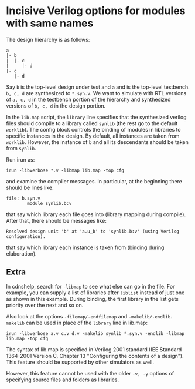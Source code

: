 # Incisive Verilog options for modules with same names

The design hierarchy is as follows:

```
a
|- b
|  |- c
|     |- d
|- c
   |- d
```

Say `b` is the top-level design under test and `a` and is the top-level testbench. `b, c, d` are synthesized to `*.syn.v`.
We want to simulate with RTL versions of `a, c, d` in the testbench portion of the hierarchy and synthesized versions of `b, c, d` in the design portion.

In the `lib.map` script, the `library` line specifies that the synthesized verilog files should compile to a library called `synlib` (the rest go to the default `worklib`). The config block controls the binding of modules in libraries to specific instances in the design. By default, all instances are taken from `worklib`. However, the instance of `b` and all its descendants should be taken from `synlib`.

Run irun as:

```
irun -libverbose *.v -libmap lib.map -top cfg
```

and examine the compiler messages. In particular, at the beginning there should be lines like:

```
file: b.syn.v
        module synlib.b:v
```

that say which library each file goes into (library mapping during compile). After that, there should be messages like:

```
Resolved design unit 'b' at 'a.u_b' to 'synlib.b:v' (using Verilog configuration).
```

that say which library each instance is taken from (binding during elaboration).

## Extra

In cdnshelp, search for `-libmap` to see what else can go in the file. For example, you can supply a list of libraries after `liblist` instead of just one as shown in this example. During binding, the first library in the list gets priority over the next and so on.

Also look at the options `-filemap/-endfilemap` and `-makelib/-endlib`. `makelib` can be used in place of the `library` line in lib.map:

```
irun -libverbose a.v c.v d.v -makelib synlib *.syn.v -endlib -libmap lib.map -top cfg
```

The syntax of lib.map is specified in Verilog 2001 standard (IEE Standard 1364-2001 Version C, Chapter 13 "Configuring the contents of a design"). This feature should be supported by other simulators as well.

However, this feature cannot be used with the older `-v, -y` options of specifying source files and folders as libraries.
